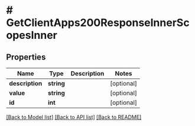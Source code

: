 # # GetClientApps200ResponseInnerScopesInner

## Properties

Name | Type | Description | Notes
------------ | ------------- | ------------- | -------------
**description** | **string** |  | [optional]
**value** | **string** |  | [optional]
**id** | **int** |  | [optional]

[[Back to Model list]](../../README.md#models) [[Back to API list]](../../README.md#endpoints) [[Back to README]](../../README.md)
